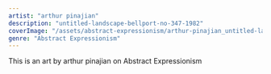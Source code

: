 ```yaml
---
artist: "arthur pinajian"
description: "untitled-landscape-bellport-no-347-1982"
coverImage: "/assets/abstract-expressionism/arthur-pinajian_untitled-landscape-bellport-no-347-1982.jpg"
genre: "Abstract Expressionism"
---
```

This is an art by arthur pinajian on Abstract Expressionism

